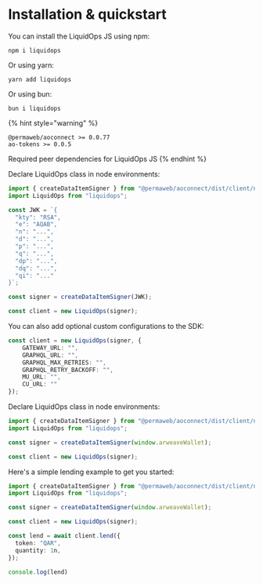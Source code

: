 # Installation & quickstart

You can install the LiquidOps JS using npm:

```
npm i liquidops
```

Or using yarn:

```
yarn add liquidops
```

Or using bun:

```
bun i liquidops
```

{% hint style="warning" %}
```
@permaweb/aoconnect >= 0.0.77
ao-tokens >= 0.0.5
```

Required peer dependencies for LiquidOps JS
{% endhint %}

Declare LiquidOps class in node environments:

```typescript
import { createDataItemSigner } from "@permaweb/aoconnect/dist/client/node/wallet";
import LiquidOps from "liquidops";

const JWK = `{
  "kty": "RSA",
  "e": "AQAB",
  "n": "...",
  "d": "...",
  "p": "...",
  "q": "...",
  "dp": "...",
  "dq": "...",
  "qi": "..."
}`;

const signer = createDataItemSigner(JWK);

const client = new LiquidOps(signer);
```

You can also add optional custom configurations to the SDK:

```typescript
const client = new LiquidOps(signer, {
    GATEWAY_URL: "",
    GRAPHQL_URL: "",
    GRAPHQL_MAX_RETRIES: "",
    GRAPHQL_RETRY_BACKOFF: "",
    MU_URL: "",
    CU_URL: ""
});
```

Declare LiquidOps class in node environments:

```typescript
import { createDataItemSigner } from "@permaweb/aoconnect/dist/client/node/wallet";
import LiquidOps from "liquidops";

const signer = createDataItemSigner(window.arweaveWallet);

const client = new LiquidOps(signer);
```

Here's a simple lending example to get you started:

```typescript
import { createDataItemSigner } from "@permaweb/aoconnect/dist/client/node/wallet";
import LiquidOps from "liquidops";

const signer = createDataItemSigner(window.arweaveWallet);

const client = new LiquidOps(signer);

const lend = await client.lend({
  token: "QAR",
  quantity: 1n,
});

console.log(lend)
```
